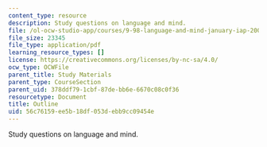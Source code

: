 ```yaml
---
content_type: resource
description: Study questions on language and mind.
file: /ol-ocw-studio-app/courses/9-98-language-and-mind-january-iap-2003/56c76159ee5b18df053debb9cc09454e_study_questions_1.pdf
file_size: 23345
file_type: application/pdf
learning_resource_types: []
license: https://creativecommons.org/licenses/by-nc-sa/4.0/
ocw_type: OCWFile
parent_title: Study Materials
parent_type: CourseSection
parent_uid: 378ddf79-1cbf-87de-bb6e-6670c08c0f36
resourcetype: Document
title: Outline
uid: 56c76159-ee5b-18df-053d-ebb9cc09454e
---
```

Study questions on language and mind.